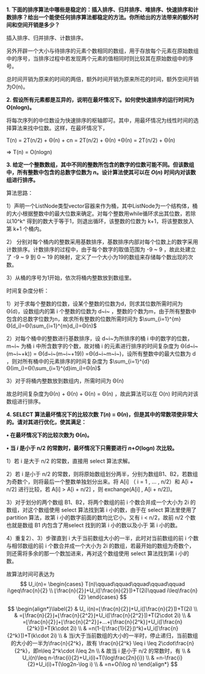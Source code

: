 **1. 下面的排序算法中哪些是稳定的：插入排序、归并排序、堆排序、快速排序和计数排序？给出一个能使任何排序算法都稳定的方法。你所给出的方法带来的额外时间和空间开销是多少？**

插入排序、归并排序、计数排序。

另外开辟一个大小与待排序的元素个数相同的数组，用于存放每个元素在原始数组中的序号，当排序过程中若发现两个元素的值相同时则比较其在原始数组中的序号。

总时间开销为原来的时间的两倍，额外时间开销为原来所花的时间，额外空间开销为O(n)。



**2. 假设所有元素都是互异的，说明在最坏情况下。如何使快速排序的运行时间为 O(nlogn)。**

将每次序列的中位数设为快速排序的枢轴即可。其中，用最坏情况为线性时间的选择算法来找中位数。这样，在最坏情况下，

T(n) = 2T(n/2) + Θ(n) + cn = 2T(n/2) + Θ(n) +Θ(n) = 2T(n/2) + Θ(n)

$\Rightarrow$ T(n) = O(nlogn)



**3. 给定一个整数数组，其中不同的整数所包含的数字的位数可能不同。但该数组中，所有整数中包含的总数字位数为 *n*。设计算法使其可以在 *O*(*n*) 时间内对该数组进行排序。**

算法思路：

1）声明一个ListNode类型vector容器来作为桶，其中ListNode为一个结构体，桶的大小根据整数中的最大位数来确定。对每个整数用while循环求出其位数，若除以10^k^ 得到的数大于等于1，则退出循环，该整数的位数为 k+1，将该整数放入第 k+1 个桶内。

2） 分别对每个桶内的整数采用基数排序，基数排序内部对每个位数上的数字采用计数排序。计数排序的过程中，由于每个数字的取值范围为 -9 ~ 9 ，故此处建立了 -9 ~ 9 到 0 ~ 19 的映射，定义了一个大小为19的数组来存储每个数出现的次数。

3）从桶的序号为1开始，依次将桶内整数放到数组里。

时间复杂度分析：

1）对于求每个整数的位数，设某个整数的位数为d，则求其位数所需时间为 Θ(d)，设数组内的第 i 个整数的位数为 d~i~ ，整数的个数为m，由于所有整数中包含的总数字位数为n，故求所有整数的位数所需时间为 $\sum_{i=1}^{m}Θ(d_i)=Θ(\sum_{i=1}^{m}d_i)=Θ(n)$

2）对每个桶中的整数进行基数排序，设 d~i~为所排序的桶 i 中的数字的位数，m~i~ 为桶 i 中所含数字的个数，故对桶 i 的元素进行排序的时间复杂度为 Θ(d~i~(m~i~+k)) = Θ(d~i~(m~i~+19)) =Θ(d~i~m~i~)，设所有整数中的最大位数为 d ，则对所有桶中的元素排序的时间复杂度为 									$\sum_{i=1}^{d}Θ(im_i)=Θ(\sum_{i=1}^{d}im_i)=Θ(n)$

3）对于将桶内整数放到数组内，所需时间为 Θ(n)

故总时间复杂度为Θ(n) + Θ(n) + Θ(n) = Θ(n) ，故此算法可以在 O(n) 时间内对该数组进行排序。



**4. SELECT 算法最坏情况下的比较次数 *T*(*n*) = Θ(*n*)，但是其中的常数项使非常大的。请对其进行优化，使其满足：**

**• 在最坏情况下的比较次数为 Θ(*n*)。** 

**• 当 *i* 是小于 n/2 的常数时，最坏情况下只需要进行 *n*+*O*(log*n*) 次比较。**

1）若 i 是大于 n/2 的常数，直接用 select 算法求解。

2）若 i 是小于 n/2 的常数，则将原始数组划分两半，分别为数组B1、B2，若数组为奇数个，则将最后一个整数单独划分出来。将 A[i] （ i = 1 , ... , n/2）和 A[i + n/2] 进行比较，若 A[i] > A[i + n/2] ，则 exchange(A[i] , A[i + n/2])。

3）对于划分的两个数组 B1、B2，将两个数组的前 i 个数合并成一个大小为 2i 的数组，对这个数组使用 select 算法找到第 i 小的数，由于在 select 算法里使用了 partition 算法，故第 i 小的数字前面的数均比它小，又有 i < n/2，故前 n/2 个数也就是数组 B1 内包含了用select 找到的第 i 小的数以及小于 第 i 小的数。

4）重复2）、3）步骤直到 i 大于当前数组大小的一半，此时对当前数组的前 i 个数与相邻数组的前 i 个数合并成一个大小为 2i 的数组，若最开始的数组为奇数个，则还需将多余的那一个数加进来，再对这个数组使用 select 算法找到第 i 小的数。

故算法时间可表达为
$$
U_i(n)=
\begin{cases}
T(n)\qquad\qquad\qquad\qquad\qquad i\geq\frac{n}{2} \\
⌊\frac{n}{2}⌋+U_i(⌈\frac{n}{2}⌉)+T(2i)\qquad i\leq\frac{n}{2}
\end{cases}
$$

$$
\begin{align*}\label{2}
 & U_ i(n)=⌊\frac{n}{2}⌋+U_i(⌈\frac{n}{2}⌉)+T(2i) \\
 & =⌊\frac{n}{2}⌋+⌊\frac{n}{2^2}⌋+U_i(⌈\frac{n}{2^2}⌉)+T(2\cdot 2i) \\
 & =⌊\frac{n}{2}⌋+⌊\frac{n}{2^2}⌋+...+⌊\frac{n}{2^k}⌋+U_i(⌈\frac{n}{2^k}⌉)+T(k\cdot 2i) \\
 & =n(1-(⌊\frac{1}{2}⌋)^k)+U_i(⌈\frac{n}{2^k}⌉)+T(k\cdot 2i) \\
 & 当i大于当前数组的大小的一半时，停止递归，当前数组的大小的一半为\frac{n}{2^k}，故有 \frac{n}{2^k} \leq i \leq 2\cdot\frac{n}{2^k}，即n\leq 2^k\cdot i\leq 2n \\
 & 故当 i 是小于 n/2 的常数时，有 \\
 & U_i(n)\leq n-\frac{i}{2}+U_i(i)+T(\log\frac{2n}{i}) \\
 & =n-\frac{i}{2}+U_i(i)+T(\log2n-\log i) \\
 & =n+O(\log n)
\end{align*}
$$

